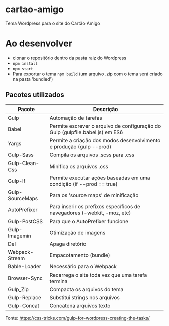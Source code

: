 # cartao-amigo
Tema Wordpress para o site do Cartão Amigo

# Ao desenvolver
* clonar o repositório dentro da pasta raiz do Wordpress
* `npm install`
* `npm start`
* Para exportar o tema `npm build` (um arquivo .zip com o tema será criado na pasta 'bundled')

## Pacotes utilizados
| Pacote | Descrição |
| ------ | --------- |
| Gulp | Automação de tarefas |
| Babel | Permite escrever o arquivo de configuração do Gulp (gulpfile.babel.js) em ES6 |
| Yargs | Permite a criação dos modos desenvolvimento e produção (gulp --prod) |
| Gulp-Sass | Compila os arquivos .scss para .css |
| Gulp-Clean-Css | Minifica os arquivos .css |
| Gulp-If | Permite executar ações baseadas em uma condição (if --prod == true) |
| Gulp-SourceMaps | Para os 'source maps' de minificação |
| AutoPrefixer | Para inserir os prefixos específicos de navegadores (-webkit, -moz, etc)|
| Gulp-PostCSS | Para que o AutoPrefixer funcione |
| Gulp-Imagemin | Otimização de imagens |
| Del | Apaga diretório |
| Webpack-Stream | Empacotamento (bundle) |
| Bable-Loader | Necessário para o Webpack |
| Browser-Sync | Recarrega o site toda vez que uma tarefa termina |
| Gulp_Zip | Compacta os arquivos do tema |
| Gulp-Replace | Substitui strings nos arquivos | 
| Gulp-Concat | Concatena arquivos texto |

Fonte: https://css-tricks.com/gulp-for-wordpress-creating-the-tasks/